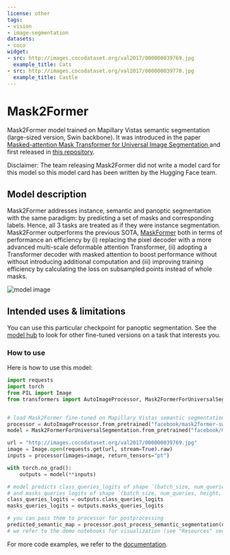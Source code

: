 ```yaml
---
license: other
tags:
- vision
- image-segmentation
datasets:
- coco
widget:
- src: http://images.cocodataset.org/val2017/000000039769.jpg
  example_title: Cats
- src: http://images.cocodataset.org/val2017/000000039770.jpg
  example_title: Castle
---
```


# Mask2Former

Mask2Former model trained on Mapillary Vistas semantic segmentation (large-sized version, Swin backbone). It was introduced in the paper [Masked-attention Mask Transformer for Universal Image Segmentation
](https://arxiv.org/abs/2112.01527) and first released in [this repository](https://github.com/facebookresearch/Mask2Former/). 

Disclaimer: The team releasing Mask2Former did not write a model card for this model so this model card has been written by the Hugging Face team.

## Model description

Mask2Former addresses instance, semantic and panoptic segmentation with the same paradigm: by predicting a set of masks and corresponding labels. Hence, all 3 tasks are treated as if they were instance segmentation. Mask2Former outperforms the previous SOTA, 
[MaskFormer](https://arxiv.org/abs/2107.06278) both in terms of performance an efficiency by (i) replacing the pixel decoder with a more advanced multi-scale deformable attention Transformer, (ii) adopting a Transformer decoder with masked attention to boost performance without
without introducing additional computation and (iii) improving training efficiency by calculating the loss on subsampled points instead of whole masks.

![model image](https://huggingface.co/datasets/huggingface/documentation-images/resolve/main/mask2former_architecture.png)

## Intended uses & limitations

You can use this particular checkpoint for panoptic segmentation. See the [model hub](https://huggingface.co/models?search=mask2former) to look for other
fine-tuned versions on a task that interests you.

### How to use

Here is how to use this model:

```python
import requests
import torch
from PIL import Image
from transformers import AutoImageProcessor, Mask2FormerForUniversalSegmentation


# load Mask2Former fine-tuned on Mapillary Vistas semantic segmentation
processor = AutoImageProcessor.from_pretrained("facebook/mask2former-swin-large-mapillary-vistas-semantic")
model = Mask2FormerForUniversalSegmentation.from_pretrained("facebook/mask2former-swin-large-mapillary-vistas-semantic")

url = "http://images.cocodataset.org/val2017/000000039769.jpg"
image = Image.open(requests.get(url, stream=True).raw)
inputs = processor(images=image, return_tensors="pt")

with torch.no_grad():
    outputs = model(**inputs)

# model predicts class_queries_logits of shape `(batch_size, num_queries)`
# and masks_queries_logits of shape `(batch_size, num_queries, height, width)`
class_queries_logits = outputs.class_queries_logits
masks_queries_logits = outputs.masks_queries_logits

# you can pass them to processor for postprocessing
predicted_semantic_map = processor.post_process_semantic_segmentation(outputs, target_sizes=[image.size[::-1]])[0]
# we refer to the demo notebooks for visualization (see "Resources" section in the Mask2Former docs)
```

For more code examples, we refer to the [documentation](https://huggingface.co/docs/transformers/master/en/model_doc/mask2former).